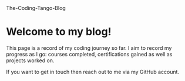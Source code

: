 <html lang="en">
  <head>
    <meta charset="UTF-8">
    The-Coding-Tango-Blog 
<h1>Welcome to my blog!
  </h1>
<p>This page is a record of my coding journey so far. I aim to record my progress as I go: courses completed, certifications gained as well as projects worked on.
  </p> 
<p>If you want to get in touch then reach out to me via my GitHub account.
  </p> 
    </head>
      
